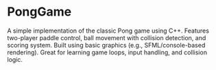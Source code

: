 # PongGame
A simple implementation of the classic Pong game using C++. Features two-player paddle control, ball movement with collision detection, and scoring system. Built using basic graphics (e.g., SFML/console-based rendering). Great for learning game loops, input handling, and collision logic.
